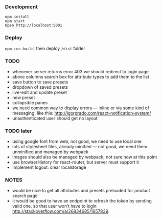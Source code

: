 ### Development

```
npm install
npm start
Open http://localhost:5001
```

### Deploy
`npm run build`, then deploy `/dist` folder


### TODO

* whenever server returns error 403 we should redirect to login page
* above columns search box for attribute types to add them to the list
* save button to save presets
* dropdown of saved presets
* live-edit and update preset
* new preset
* collapsible panes
* we need common way to display errors — inline or via some kind of messaging, like this: http://igorprado.com/react-notification-system/
* unauthenticated user should get no layout

### TODO later
* using google font from web, not good, we need to use local one
* lots of stylesheet files, already minified — not good, we need them unminified and managed by webpack
* images should also be managed by webpack, not sure how at this point
* use browserHistory for react-router, but server must support it
* Implement logout: clear localstorage

### NOTES

* would be nice to get all attributes and presets preloaded for product search page
* it would be good to have an endpoint to refresh the token by sending valid one, so that user won't have to login http://stackoverflow.com/a/26834685/1657839. 